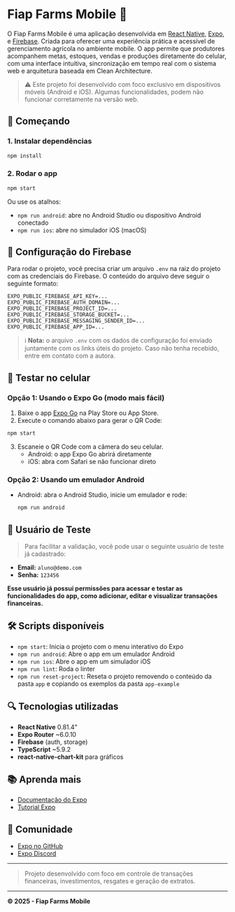 # Fiap Farms Mobile 📱

O Fiap Farms Mobile é uma aplicação desenvolvida em [React Native](https://reactnative.dev), [Expo](https://expo.dev), e [Firebase](https://firebase.google.com/). Criada para oferecer uma experiência prática e acessível de gerenciamento agrícola no ambiente mobile.
O app permite que produtores acompanhem metas, estoques, vendas e produções diretamente do celular, com uma interface intuitiva, sincronização em tempo real com o sistema web e arquitetura baseada em Clean Architecture.

> ⚠️ Este projeto foi desenvolvido com foco exclusivo em dispositivos móveis (Android e iOS). Algumas funcionalidades, podem não funcionar corretamente na versão web.

## 🚀 Começando

### 1. Instalar dependências

```bash
npm install
```

### 2. Rodar o app

```bash
npm start
```

Ou use os atalhos:

-   `npm run android`: abre no Android Studio ou dispositivo Android conectado
-   `npm run ios`: abre no simulador iOS (macOS)

## 🔐 Configuração do Firebase

Para rodar o projeto, você precisa criar um arquivo `.env` na raiz do projeto com as credenciais do Firebase. O conteúdo do arquivo deve seguir o seguinte formato:

```env
EXPO_PUBLIC_FIREBASE_API_KEY=...
EXPO_PUBLIC_FIREBASE_AUTH_DOMAIN=...
EXPO_PUBLIC_FIREBASE_PROJECT_ID=...
EXPO_PUBLIC_FIREBASE_STORAGE_BUCKET=...
EXPO_PUBLIC_FIREBASE_MESSAGING_SENDER_ID=...
EXPO_PUBLIC_FIREBASE_APP_ID=...
```

> ℹ️ **Nota:** o arquivo `.env` com os dados de configuração foi enviado juntamente com os links úteis do projeto. Caso não tenha recebido, entre em contato com a autora.

## 📱 Testar no celular

### Opção 1: Usando o **Expo Go** (modo mais fácil)

1. Baixe o app [Expo Go](https://expo.dev/go) na Play Store ou App Store.
2. Execute o comando abaixo para gerar o QR Code:

```bash
npm start
```

3. Escaneie o QR Code com a câmera do seu celular.
    - Android: o app Expo Go abrirá diretamente
    - iOS: abra com Safari se não funcionar direto

### Opção 2: Usando um emulador Android

-   Android: abra o Android Studio, inicie um emulador e rode:
    ```bash
    npm run android
    ```

## 👤 Usuário de Teste

> Para facilitar a validação, você pode usar o seguinte usuário de teste já cadastrado:

-   **Email:** `aluno@demo.com`
-   **Senha:** `123456`

**Esse usuário já possui permissões para acessar e testar as funcionalidades do app, como adicionar, editar e visualizar transações financeiras.**

## 🛠 Scripts disponíveis

-   `npm start`: Inicia o projeto com o menu interativo do Expo
-   `npm run android`: Abre o app em um emulador Android
-   `npm run ios`: Abre o app em um simulador iOS
-   `npm run lint`: Roda o linter
-   `npm run reset-project`: Reseta o projeto removendo o conteúdo da pasta `app` e copiando os exemplos da pasta `app-example`

## 🔍 Tecnologias utilizadas

-   **React Native** 0.81.4"
-   **Expo Router** ~6.0.10
-   **Firebase** (auth, storage)
-   **TypeScript** ~5.9.2
-   **react-native-chart-kit** para gráficos

## 📚 Aprenda mais

-   [Documentação do Expo](https://docs.expo.dev/)
-   [Tutorial Expo](https://docs.expo.dev/tutorial/introduction/)

## 👥 Comunidade

-   [Expo no GitHub](https://github.com/expo/expo)
-   [Expo Discord](https://chat.expo.dev)

---

> Projeto desenvolvido com foco em controle de transações financeiras, investimentos, resgates e geração de extratos.

---

**© 2025 - Fiap Farms Mobile**
